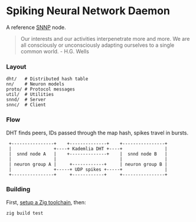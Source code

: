 # Spiking Neural Network Daemon

A reference [SNNP](SNNP.md) node.

> Our interests and our activities interpenetrate more and more. We are all consciously or unconsciously adapting ourselves to a single common world. - H.G. Wells

### Layout
```
dht/   # Distributed hash table
nn/    # Neuron models
proto/ # Protocol messages
util/  # Utilities
snnd/  # Server
snnc/  # Client
```

### Flow

DHT finds peers, IDs passed through the map hash, spikes travel in bursts.
```
 +----------------+    +--------------+    +----------------+
 |                +----+ Kademlia DHT +----+                |
 |  snnd node A   |    +--------------+    |  snnd node B   |
 |                |                        |                |
 | neuron group A |     +------------+     | neuron group B |
 |                +-----+ UDP spikes +-----+                |
 +----------------+     +------------+     +----------------+
```

### Building

First, [setup a Zig toolchain](https://ziglang.org), then:

```
zig build test
```
